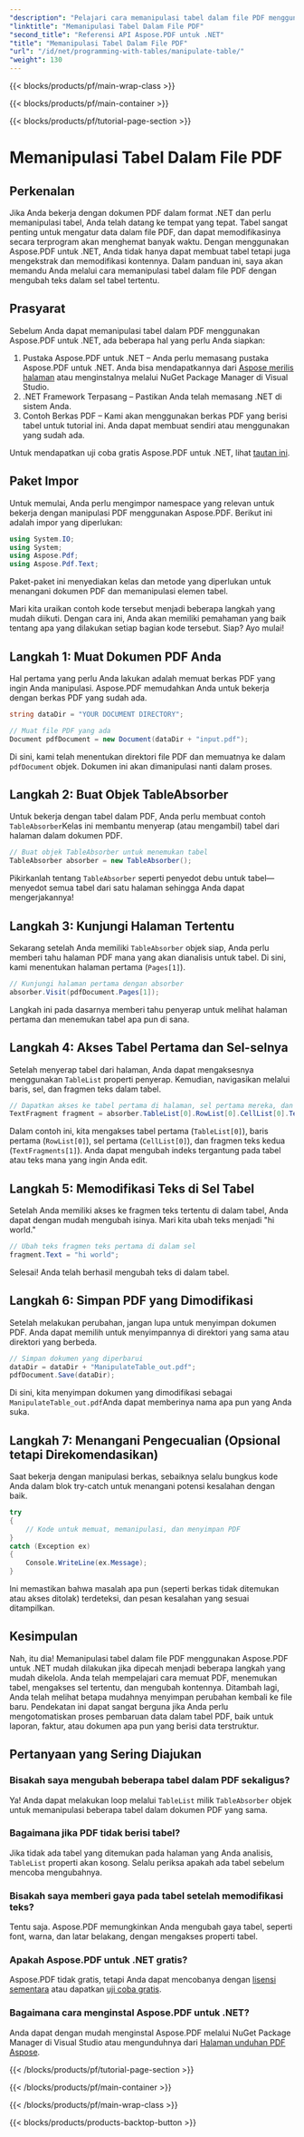 ```yaml
---
"description": "Pelajari cara memanipulasi tabel dalam file PDF menggunakan Aspose.PDF untuk .NET dengan tutorial langkah demi langkah, termasuk contoh kode dan praktik terbaik."
"linktitle": "Memanipulasi Tabel Dalam File PDF"
"second_title": "Referensi API Aspose.PDF untuk .NET"
"title": "Memanipulasi Tabel Dalam File PDF"
"url": "/id/net/programming-with-tables/manipulate-table/"
"weight": 130
---
```


{{< blocks/products/pf/main-wrap-class >}}

{{< blocks/products/pf/main-container >}}

{{< blocks/products/pf/tutorial-page-section >}}

# Memanipulasi Tabel Dalam File PDF

## Perkenalan

Jika Anda bekerja dengan dokumen PDF dalam format .NET dan perlu memanipulasi tabel, Anda telah datang ke tempat yang tepat. Tabel sangat penting untuk mengatur data dalam file PDF, dan dapat memodifikasinya secara terprogram akan menghemat banyak waktu. Dengan menggunakan Aspose.PDF untuk .NET, Anda tidak hanya dapat membuat tabel tetapi juga mengekstrak dan memodifikasi kontennya. Dalam panduan ini, saya akan memandu Anda melalui cara memanipulasi tabel dalam file PDF dengan mengubah teks dalam sel tabel tertentu.

## Prasyarat

Sebelum Anda dapat memanipulasi tabel dalam PDF menggunakan Aspose.PDF untuk .NET, ada beberapa hal yang perlu Anda siapkan:

1. Pustaka Aspose.PDF untuk .NET – Anda perlu memasang pustaka Aspose.PDF untuk .NET. Anda bisa mendapatkannya dari [Aspose merilis halaman](https://releases.aspose.com/pdf/net/) atau menginstalnya melalui NuGet Package Manager di Visual Studio.
2. .NET Framework Terpasang – Pastikan Anda telah memasang .NET di sistem Anda.
3. Contoh Berkas PDF – Kami akan menggunakan berkas PDF yang berisi tabel untuk tutorial ini. Anda dapat membuat sendiri atau menggunakan yang sudah ada.

Untuk mendapatkan uji coba gratis Aspose.PDF untuk .NET, lihat [tautan ini](https://releases.aspose.com/).

## Paket Impor

Untuk memulai, Anda perlu mengimpor namespace yang relevan untuk bekerja dengan manipulasi PDF menggunakan Aspose.PDF. Berikut ini adalah impor yang diperlukan:

```csharp
using System.IO;
using System;
using Aspose.Pdf;
using Aspose.Pdf.Text;
```

Paket-paket ini menyediakan kelas dan metode yang diperlukan untuk menangani dokumen PDF dan memanipulasi elemen tabel.

Mari kita uraikan contoh kode tersebut menjadi beberapa langkah yang mudah diikuti. Dengan cara ini, Anda akan memiliki pemahaman yang baik tentang apa yang dilakukan setiap bagian kode tersebut. Siap? Ayo mulai!

## Langkah 1: Muat Dokumen PDF Anda

Hal pertama yang perlu Anda lakukan adalah memuat berkas PDF yang ingin Anda manipulasi. Aspose.PDF memudahkan Anda untuk bekerja dengan berkas PDF yang sudah ada.

```csharp
string dataDir = "YOUR DOCUMENT DIRECTORY";

// Muat file PDF yang ada
Document pdfDocument = new Document(dataDir + "input.pdf");
```

Di sini, kami telah menentukan direktori file PDF dan memuatnya ke dalam `pdfDocument` objek. Dokumen ini akan dimanipulasi nanti dalam proses.

## Langkah 2: Buat Objek TableAbsorber

Untuk bekerja dengan tabel dalam PDF, Anda perlu membuat contoh `TableAbsorber`Kelas ini membantu menyerap (atau mengambil) tabel dari halaman dalam dokumen PDF.

```csharp
// Buat objek TableAbsorber untuk menemukan tabel
TableAbsorber absorber = new TableAbsorber();
```

Pikirkanlah tentang `TableAbsorber` seperti penyedot debu untuk tabel—menyedot semua tabel dari satu halaman sehingga Anda dapat mengerjakannya!

## Langkah 3: Kunjungi Halaman Tertentu

Sekarang setelah Anda memiliki `TableAbsorber` objek siap, Anda perlu memberi tahu halaman PDF mana yang akan dianalisis untuk tabel. Di sini, kami menentukan halaman pertama (`Pages[1]`).

```csharp
// Kunjungi halaman pertama dengan absorber
absorber.Visit(pdfDocument.Pages[1]);
```

Langkah ini pada dasarnya memberi tahu penyerap untuk melihat halaman pertama dan menemukan tabel apa pun di sana.

## Langkah 4: Akses Tabel Pertama dan Sel-selnya

Setelah menyerap tabel dari halaman, Anda dapat mengaksesnya menggunakan `TableList` properti penyerap. Kemudian, navigasikan melalui baris, sel, dan fragmen teks dalam tabel.

```csharp
// Dapatkan akses ke tabel pertama di halaman, sel pertama mereka, dan fragmen teks di dalamnya
TextFragment fragment = absorber.TableList[0].RowList[0].CellList[0].TextFragments[1];
```

Dalam contoh ini, kita mengakses tabel pertama (`TableList[0]`), baris pertama (`RowList[0]`), sel pertama (`CellList[0]`), dan fragmen teks kedua (`TextFragments[1]`). Anda dapat mengubah indeks tergantung pada tabel atau teks mana yang ingin Anda edit.

## Langkah 5: Memodifikasi Teks di Sel Tabel

Setelah Anda memiliki akses ke fragmen teks tertentu di dalam tabel, Anda dapat dengan mudah mengubah isinya. Mari kita ubah teks menjadi "hi world."

```csharp
// Ubah teks fragmen teks pertama di dalam sel
fragment.Text = "hi world";
```

Selesai! Anda telah berhasil mengubah teks di dalam tabel.

## Langkah 6: Simpan PDF yang Dimodifikasi

Setelah melakukan perubahan, jangan lupa untuk menyimpan dokumen PDF. Anda dapat memilih untuk menyimpannya di direktori yang sama atau direktori yang berbeda.

```csharp
// Simpan dokumen yang diperbarui
dataDir = dataDir + "ManipulateTable_out.pdf";
pdfDocument.Save(dataDir);
```

Di sini, kita menyimpan dokumen yang dimodifikasi sebagai `ManipulateTable_out.pdf`Anda dapat memberinya nama apa pun yang Anda suka.

## Langkah 7: Menangani Pengecualian (Opsional tetapi Direkomendasikan)

Saat bekerja dengan manipulasi berkas, sebaiknya selalu bungkus kode Anda dalam blok try-catch untuk menangani potensi kesalahan dengan baik.

```csharp
try
{
    // Kode untuk memuat, memanipulasi, dan menyimpan PDF
}
catch (Exception ex)
{
    Console.WriteLine(ex.Message);
}
```

Ini memastikan bahwa masalah apa pun (seperti berkas tidak ditemukan atau akses ditolak) terdeteksi, dan pesan kesalahan yang sesuai ditampilkan.

## Kesimpulan

Nah, itu dia! Memanipulasi tabel dalam file PDF menggunakan Aspose.PDF untuk .NET mudah dilakukan jika dipecah menjadi beberapa langkah yang mudah dikelola. Anda telah mempelajari cara memuat PDF, menemukan tabel, mengakses sel tertentu, dan mengubah kontennya. Ditambah lagi, Anda telah melihat betapa mudahnya menyimpan perubahan kembali ke file baru. Pendekatan ini dapat sangat berguna jika Anda perlu mengotomatiskan proses pembaruan data dalam tabel PDF, baik untuk laporan, faktur, atau dokumen apa pun yang berisi data terstruktur.

## Pertanyaan yang Sering Diajukan

### Bisakah saya mengubah beberapa tabel dalam PDF sekaligus?  
Ya! Anda dapat melakukan loop melalui `TableList` milik `TableAbsorber` objek untuk memanipulasi beberapa tabel dalam dokumen PDF yang sama.

### Bagaimana jika PDF tidak berisi tabel?  
Jika tidak ada tabel yang ditemukan pada halaman yang Anda analisis, `TableList` properti akan kosong. Selalu periksa apakah ada tabel sebelum mencoba mengubahnya.

### Bisakah saya memberi gaya pada tabel setelah memodifikasi teks?  
Tentu saja. Aspose.PDF memungkinkan Anda mengubah gaya tabel, seperti font, warna, dan latar belakang, dengan mengakses properti tabel.

### Apakah Aspose.PDF untuk .NET gratis?  
Aspose.PDF tidak gratis, tetapi Anda dapat mencobanya dengan [lisensi sementara](https://purchase.aspose.com/temporary-license/) atau dapatkan [uji coba gratis](https://releases.aspose.com/).

### Bagaimana cara menginstal Aspose.PDF untuk .NET?  
Anda dapat dengan mudah menginstal Aspose.PDF melalui NuGet Package Manager di Visual Studio atau mengunduhnya dari [Halaman unduhan PDF Aspose](https://releases.aspose.com/pdf/net/).

{{< /blocks/products/pf/tutorial-page-section >}}

{{< /blocks/products/pf/main-container >}}

{{< /blocks/products/pf/main-wrap-class >}}

{{< blocks/products/products-backtop-button >}}